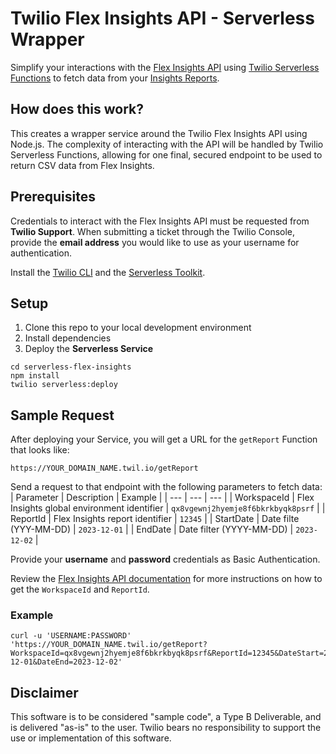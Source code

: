 # Twilio Flex Insights API - Serverless Wrapper

Simplify your interactions with the [Flex Insights API](https://www.twilio.com/docs/flex/developer/insights/api/general-usage) using [Twilio Serverless Functions](https://www.twilio.com/docs/serverless/functions-assets) to fetch data from your [Insights Reports](https://www.twilio.com/docs/flex/end-user-guide/insights#dashboards-and-reports).


## How does this work?
This creates a wrapper service around the Twilio Flex Insights API using Node.js. The complexity of interacting with the API will be handled by Twilio Serverless Functions, allowing for one final, secured endpoint to be used to return CSV data from Flex Insights. 


## Prerequisites
Credentials to interact with the Flex Insights API must be requested from **Twilio Support**. When submitting a ticket through the Twilio Console, provide the **email address** you would like to use as your username for authentication.

Install the [Twilio CLI](https://www.twilio.com/docs/twilio-cli/quickstart) and the [Serverless Toolkit](https://www.twilio.com/docs/labs/serverless-toolkit).

## Setup
1. Clone this repo to your local development environment
2. Install dependencies
3. Deploy the **Serverless Service**
```
cd serverless-flex-insights
npm install
twilio serverless:deploy
```

## Sample Request
After deploying your Service, you will get a URL for the `getReport` Function that looks like:
```
https://YOUR_DOMAIN_NAME.twil.io/getReport
```

Send a request to that endpoint with the following parameters to fetch data:
| Parameter | Description | Example | 
| --- | --- | --- |
| WorkspaceId | Flex Insights global environment identifier | `qx8vgewnj2hyemje8f6bkrkbyqk8psrf` |
| ReportId | Flex Insights report identifier | `12345` |
| StartDate | Date filte (YYY-MM-DD) | `2023-12-01` |
| EndDate | Date filter (YYYY-MM-DD) | `2023-12-02` |

Provide your **username** and **password** credentials as Basic Authentication.

Review the [Flex Insights API documentation](https://www.twilio.com/docs/flex/developer/insights/api/export-data#export-the-raw-report) for more instructions on how to get the `WorkspaceId` and `ReportId`.

### Example
```
curl -u 'USERNAME:PASSWORD' 'https://YOUR_DOMAIN_NAME.twil.io/getReport?WorkspaceId=qx8vgewnj2hyemje8f6bkrkbyqk8psrf&ReportId=12345&DateStart=2022-12-01&DateEnd=2023-12-02'
```

## Disclaimer
This software is to be considered "sample code", a Type B Deliverable, and is delivered "as-is" to the user. Twilio bears no responsibility to support the use or implementation of this software.